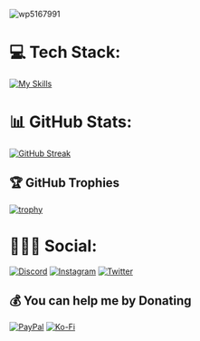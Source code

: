 
![wp5167991](https://github.com/JunLovin/JunLovin/assets/96802832/5b2dc96c-7083-45a0-bfe5-b21bec820589)

# 💻 Tech Stack:
[![My Skills](https://skillicons.dev/icons?i=js,html,css,lua,nodejs,bash,java,flask,django)](https://skillicons.dev)

# 📊 GitHub Stats:
[![GitHub Streak](https://streak-stats.demolab.com/?user=JunLovin)](https://git.io/streak-stats)

## 🏆 GitHub Trophies
[![trophy](https://github-profile-trophy.vercel.app/?username=JunLovin&theme-onedark)](https://github.com/ryo-ma/github-profile-trophy)

# 🧍🏻‍♂️ Social:
[![Discord](https://img.shields.io/badge/Discord-%237289DA.svg?logo=discord&logoColor=white)](https://discord.com/users/446418348943867904) [![Instagram](https://img.shields.io/badge/Instagram-%23E4405F.svg?logo=Instagram&logoColor=white)](https://www.instagram.com/junlovin23/) [![Twitter](https://img.shields.io/badge/Twitter-%231DA1F2.svg?logo=Twitter&logoColor=white)](https://twitter.com/JunLovin23) 

  ## 💰 You can help me by Donating
  [![PayPal](https://img.shields.io/badge/PayPal-00457C?style=for-the-badge&logo=paypal&logoColor=white)](https://www.paypal.com/paypalme/Crendon23) [![Ko-Fi](https://img.shields.io/badge/Ko--fi-F16061?style=for-the-badge&logo=ko-fi&logoColor=white)](https://ko-fi.com/junlovin) 

  
<!-- Proudly created with GPRM ( https://gprm.itsvg.in ) -->
